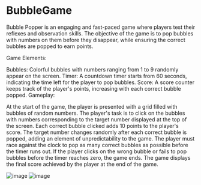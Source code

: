 # BubbleGame

Bubble Popper is an engaging and fast-paced game where players test their reflexes and observation skills. The objective of the game is to pop bubbles with numbers on them before they disappear, while ensuring the correct bubbles are popped to earn points.

Game Elements:

Bubbles: Colorful bubbles with numbers ranging from 1 to 9 randomly appear on the screen.
Timer: A countdown timer starts from 60 seconds, indicating the time left for the player to pop bubbles.
Score: A score counter keeps track of the player's points, increasing with each correct bubble popped.
Gameplay:

At the start of the game, the player is presented with a grid filled with bubbles of random numbers.
The player's task is to click on the bubbles with numbers corresponding to the target number displayed at the top of the screen.
Each correct bubble clicked adds 10 points to the player's score.
The target number changes randomly after each correct bubble is popped, adding an element of unpredictability to the game.
The player must race against the clock to pop as many correct bubbles as possible before the timer runs out.
If the player clicks on the wrong bubble or fails to pop bubbles before the timer reaches zero, the game ends.
The game displays the final score achieved by the player at the end of the game.

![image](https://github.com/Ayanokoji1248/BubbleGame/assets/120408462/d0e65c73-6cfe-443e-9712-eee71077e06d)
![image](https://github.com/Ayanokoji1248/BubbleGame/assets/120408462/f6b142d4-2a07-42a0-a590-f2e1cd9a1169)

